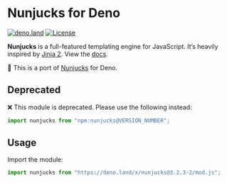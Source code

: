 # Nunjucks for Deno

[![deno.land](https://deno.land/badge/nunjucks/version)](https://deno.land/x/nunjucks)
[![License](https://img.shields.io/github/license/valtlai/nunjucks-deno)](LICENSE)

**Nunjucks** is a full-featured templating engine for JavaScript.
It’s heavily inspired by [Jinja&nbsp;2](https://jinja.palletsprojects.com/).
View the [docs](https://mozilla.github.io/nunjucks/).

🦕 This is a port of [Nunjucks](https://github.com/mozilla/nunjucks) for Deno.

## Deprecated

❌ This module is deprecated.
Please use the following instead:

```js
import nunjucks from "npm:nunjucks@VERSION_NUMBER";
```

## Usage

Import the module:

```js
import nunjucks from "https://deno.land/x/nunjucks@3.2.3-2/mod.js";
```
